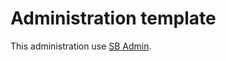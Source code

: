 # Administration template

This administration use [SB Admin](https://startbootstrap.com/template/sb-admin).